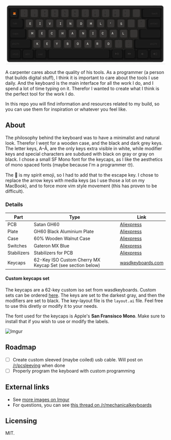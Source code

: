 ![Github readme banner](github.png)

A carpenter cares about the quality of his tools. As a programmer (a person that builds digital stuff), I think it is important to care about the tools I use daily. And the keyboard is the main interface for all the work I do, and I spend a lot of time typing on it. Therefor I wanted to create what I think is the perfect tool for the work I do.

In this repo you will find information and resources related to my build, so you can use them for inspiration or whatever you feel like.

## About

The philosophy behind the keyboard was to have a minimalist and natural look. Therefor I went for a wooden case, and the black and dark grey keys. The letter keys, A–Å, are the only keys extra visible in white, while modifier keys and special characters are subdued with black on gray or gray on black. I chose a small SF Mono font for the keycaps, as I like the aesthetics of mono spaced fonts (maybe because I'm a programmer 🤓).

The 🦊 is my spirit emoji, so I had to add that to the escape key. I chose to replace the arrow keys with media keys (as I use those a lot on my MacBook), and to force more vim style movement (this has proven to be difficult).

### Details

| Part  | Type | Link |
| ------------- | ------------- | ------------- |
| PCB  | Satan GH60 | [Aliexpress](https://www.aliexpress.com/item/Free-shipping-GH60-PCB-KC60-SE-Fully-Programmable-For-DIY-Mechanical-Keyboard-Poker-Faceu-HHKB-Support/32799437588.html?spm=a2g0s.9042311.0.0.MyCpfY)  |
| Plate  | GH60 Black Aluminium Plate | [Aliexpress](https://www.aliexpress.com/item/Mechanical-keyboard-cnc-60-anode-aluminum-drawing-concurrence-positioning-plate-gh60-amj60/32699111693.html?spm=a2g0s.9042311.0.0.MyCpfY)  |
| Case  | 60% Wooden Walnut Case  | [Aliexpress](https://www.aliexpress.com/item/60-Mechanical-Keyboard-Solid-Wood-Case-Poker-Compact-Mini-GH60-Faceu-60-Keyboard-Wooden-Shell-Base/32819168843.html?spm=a2g0s.9042311.0.0.MyCpfY) |
| Switches  | Gateron MX Blue | [Aliexpress](https://www.aliexpress.com/item/Gateron-mx-switch-3-pin-adn-5-pin-transparent-case-mx-green-brown-blue-switches-for/32797603005.html?spm=a2g0s.9042311.0.0.KBDeBn) |
| Stabilizers | Stabilizers for PCB | [Aliexpress](https://www.aliexpress.com/item/4-2x-1-6-25x-1-Sets-Mechanical-Gaming-Keyboard-Cap-Stabilizer-for-PCB-mounted-Keyboards/32759481442.html?spm=a2g0s.9042311.0.0.MyCpfY) |
| Keycaps | 62-Key ISO Custom Cherry MX Keycap Set (see section below) | [wasdkeyboards.com](http://wasdkeyboards.com) |

#### Custom keycaps set

The keycaps are a 62-key custom iso set from wasdkeyboards. Custom sets can be ordered [here](http://www.wasdkeyboards.com/index.php/products/keycap-set/62-key-cherry-mx-keycap-set.html). The keys are set to the darkest gray, and then the modifiers are set to black. The key-layout file is the `layout.ai` file. Feel free to use this diretly or modify it to your needs.

The font used for the keycaps is Apple's **San Fransisco Mono**. Make sure to install that if you wish to use or modify the labels.

![Imgur](https://i.imgur.com/IY8glyQ.gif)

## Roadmap

- [ ] Create custom sleeved (maybe coiled) usb cable. Will post on [/r/pcsleeving](https://www.reddit.com/r/PCSleeving/) when done
- [ ] Properly program the keyboard with custom programming

## External links

* See [more images on Imgur](https://imgur.com/a/lniT4)
* For questions, you can see [this thread on /r/mechanicalkeyboards](https://www.reddit.com/r/MechanicalKeyboards/comments/73myr9/first_build_photos_of_60_mechanical_keyboard/)

## Licensing

MIT.
